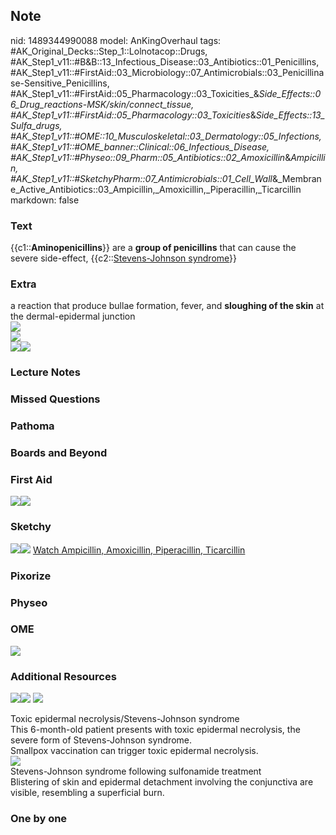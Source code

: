 ## Note
nid: 1489344990088
model: AnKingOverhaul
tags: #AK_Original_Decks::Step_1::Lolnotacop::Drugs, #AK_Step1_v11::#B&B::13_Infectious_Disease::03_Antibiotics::01_Penicillins, #AK_Step1_v11::#FirstAid::03_Microbiology::07_Antimicrobials::03_Penicillinase-Sensitive_Penicillins, #AK_Step1_v11::#FirstAid::05_Pharmacology::03_Toxicities_&_Side_Effects::06_Drug_reactions_-_MSK/skin/connect_tissue, #AK_Step1_v11::#FirstAid::05_Pharmacology::03_Toxicities_&_Side_Effects::13_Sulfa_drugs, #AK_Step1_v11::#OME::10_Musculoskeletal::03_Dermatology::05_Infections, #AK_Step1_v11::#OME_banner::Clinical::06_Infectious_Disease, #AK_Step1_v11::#Physeo::09_Pharm::05_Antibiotics::02_Amoxicillin_&_Ampicillin, #AK_Step1_v11::#SketchyPharm::07_Antimicrobials::01_Cell_Wall_&_Membrane_Active_Antibiotics::03_Ampicillin,_Amoxicillin,_Piperacillin,_Ticarcillin
markdown: false

### Text
{{c1::<b>Aminopenicillins</b>}} are a <b>group of penicillins</b>
that can cause the severe side-effect, {{c2::<u>Stevens-Johnson
syndrome</u>}}

### Extra
<div>
  a reaction that produce bullae formation, fever, and <b>sloughing
  of the skin</b> at the dermal-epidermal junction
</div>
<div><img src=
"Screen%20Shot%202017-03-12%20at%202.58.34%20PM.png"></div>
<div><img src=
"Screen%20Shot%202017-03-12%20at%202.58.20%20PM.png"></div><img src="paste-76566381986115.jpg"><img src="paste-86586540687601.jpg">

### Lecture Notes


### Missed Questions


### Pathoma


### Boards and Beyond


### First Aid
<img src="paste-328711027032067.jpg"><img src=
"paste-485790865948675.jpg">

### Sketchy
<img src=
"paste-4adf3eb8ce80ec3d026b0b25d669422f23ca64ff.png"><img src=
"paste-5961762ad62bc9c47e48133fec6350d0bf6a9677.png"> <a href=
"https://dashboard.sketchy.com/study/medical/courses/medical-pharmacology/units/medical-pharmacology-antimicrobials/videos/medical-pharmacology-antimicrobials-cell-wall-and-membrane-active-antibiotics-ampicillin-amoxicillin-piperacillin-ticarcillin?utm_source=anki&utm_medium=partnership&utm_campaign=february_update&utm_content=medical">
Watch Ampicillin, Amoxicillin, Piperacillin, Ticarcillin</a>

### Pixorize


### Physeo


### OME
<div class="ome-widget">
  <a href=
  "https://onlinemeded.org/spa/infectious-disease?ref=anki"><img src="_OME_AnkiFlashcards_Topic_3.png"></a>
</div>

### Additional Resources
<img src=
"paste-f994ac31633b742158153fbf0fd1562da6722e5b.jpg"><img src=
"paste-0db76b35648ebfeebd07728e5a55d5821baca7d2.jpg"> <img src=
"big_547854aac3aa8.jpg">
<div>
  <div>
    Toxic epidermal necrolysis/Stevens-Johnson syndrome
  </div>
</div>
<div>
  <div>
    <div>
      This 6-month-old patient presents with toxic epidermal
      necrolysis, the severe form of Stevens-Johnson syndrome.
    </div>
    <div>
      Smallpox vaccination can trigger toxic epidermal necrolysis.
    </div>
  </div>
</div>
<div><img src="big_5272a95b8d359.jpg"></div>
<div>
  <div>
    <div>
      Stevens-Johnson syndrome following sulfonamide treatment
    </div>
  </div>
  <div>
    <div>
      <div>
        Blistering of skin and epidermal detachment involving the
        conjunctiva are visible, resembling a superficial burn.
      </div>
    </div>
  </div>
</div>

### One by one

